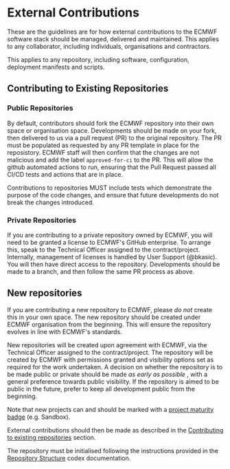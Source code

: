 # External Contributions

These are the guidelines are for how external contributions to the ECMWF software stack should be managed,
delivered and maintained. This applies to any collaborator, including individuals, organisations and contractors.

This applies to any repository, including software, configuration, deployment manifests and scripts.

## Contributing to Existing Repositories

### Public Repositories

By default, contributors should fork the ECMWF repository into their own space or organisation space. Developments should be made on your fork, then delivered to us via a pull request (PR) to the original repository. The PR must be populated as requested by any PR template in place for the reposistory. ECMWF staff will then confirm that the changes are not malicious and add the label `approved-for-ci` to the PR. This will allow the github automated actions to run, ensuring that the Pull Request passed all CI/CD tests and actions that are in place.

Contributions to repositories MUST include tests which demonstrate the purpose of the code
changes, and ensure that future developments do not break the changes introduced.

### Private Repositories

If you are contributing to a private repository owned by ECMWF, you will need to be granted a license to ECMWF's GitHub enterprise. To arrange this, speak to the Technical Officer assigned to the contract/project. Internally, management of licenses is handled by User Support (@bkasic). You will then have direct access to the repository. Developments should be made to a branch, and then follow the same PR process as above.

## New repositories

If you are contributing a new repository to ECMWF, please _do not_ create this in your own space. The new repository should be created under ECMWF organisation from the beginning. This will ensure the repository evolves in line with ECMWF's standards.

New repositories will be created upon agreement with ECMWF, via the Technical Officer assigned to the contract/project. The repository will be created by ECMWF with permissions granted and visibility options set as required for the work undertaken. A decision on whether the repository is to be made public or private should be made _as early as possible_ , with a general preference towards public visibility. If the repository is aimed to be public in the future, prefer to keep all development public from the beginning.

Note that new projects can and should be marked with a [project maturity badge](../Project%20Maturity/readme.md) (e.g. Sandbox).

External contributions should then be made as described in the [Contributing to existing repositories](#contributing-to-existing-repositories) section.

The repository must be initialised following the instructions provided in the [Repository Structure](../Repository%20Structure/readme.md) codex documentation.
